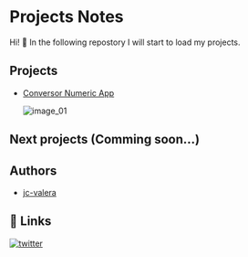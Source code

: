 # Projects Notes

Hi! 👋 In the following repostory I will start to load my projects.

## Projects

- [Conversor Numeric App](https://github.com/jc-valera/jc-GitHub/tree/main/dotNET/ConversorNumericApp)

   ![image_01](https://github.com/jc-valera/dotNET/assets/56094123/af94577e-b799-4681-b6f5-b6f3fd1a5cd6)


## Next projects (Comming soon...)


## Authors

- [jc-valera](https://github.com/jc-valera)

## 🔗 Links

[![twitter](https://img.shields.io/badge/twitter-1DA1F2?style=for-the-badge&logo=twitter&logoColor=white)](https://twitter.com/s_charly_)


